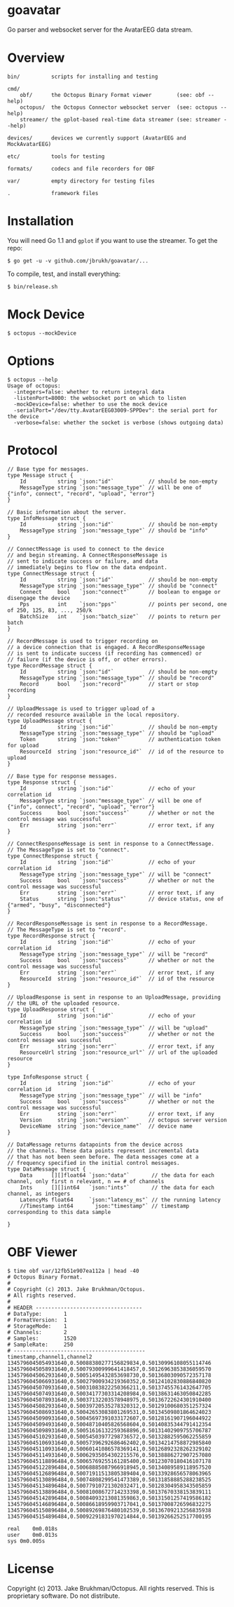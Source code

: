 goavatar
========

Go parser and websocket server for the AvatarEEG data stream.

Overview
========

    bin/          scripts for installing and testing

    cmd/
        obf/      the Octopus Binary Format viewer        (see: obf --help)
        octopus/  the Octopus Connector websocket server  (see: octopus --help)
        streamer/ the gplot-based real-time data streamer (see: streamer --help)
    
    devices/      devices we currently support (AvatarEEG and MockAvatarEEG)

    etc/          tools for testing

    formats/      codecs and file recorders for OBF

    var/          empty directory for testing files

    .             framework files      

Installation
============

You will need Go 1.1 and <code>gplot</code> if you want to use the streamer. To get the repo:

    $ go get -u -v github.com/jbrukh/goavatar/...

To compile, test, and install everything:

    $ bin/release.sh


Mock Device
===========

    $ octopus --mockDevice
    
Options
=======

    $ octopus --help
    Usage of octopus:
      -integers=false: whether to return integral data
      -listenPort=8000: the websocket port on which to listen
      -mockDevice=false: whether to use the mock device
      -serialPort="/dev/tty.AvatarEEG03009-SPPDev": the serial port for the device
      -verbose=false: whether the socket is verbose (shows outgoing data)

Protocol
========

    // Base type for messages.
    type Message struct {
        Id          string `json:"id"`           // should be non-empty
        MessageType string `json:"message_type"` // will be one of {"info", connect", "record", "upload", "error"}
    }

    // Basic information about the server.
    type InfoMessage struct {
        Id          string `json:"id"`           // should be non-empty
        MessageType string `json:"message_type"` // should be "info"
    }

    // ConnectMessage is used to connect to the device
    // and begin streaming. A ConnectResponseMessage is 
    // sent to indicate success or failure, and data
    // immediately begins to flow on the data endpoint.
    type ConnectMessage struct {
        Id          string `json:"id"`           // should be non-empty
        MessageType string `json:"message_type"` // should be "connect"
        Connect     bool   `json:"connect"`      // boolean to engage or disengage the device
        Pps         int    `json:"pps"`          // points per second, one of 250, 125, 83, ..., 250/k
        BatchSize   int    `json:"batch_size"`   // points to return per batch
    }

    // RecordMessage is used to trigger recording on
    // a device connection that is engaged. A RecordResponseMessage
    // is sent to indicate success (if recording has commenced) or
    // failure (if the device is off, or other errors).
    type RecordMessage struct {
        Id          string `json:"id"`           // should be non-empty
        MessageType string `json:"message_type"` // should be "record"
        Record      bool   `json:"record"`       // start or stop recording
    }

    // UploadMessage is used to trigger upload of a
    // recorded resource available in the local repository.
    type UploadMessage struct {
        Id          string `json:"id"`           // should be non-empty
        MessageType string `json:"message_type"` // should be "upload"
        Token       string `json:"token"`        // authentication token for upload
        ResourceId  string `json:"resource_id"`  // id of the resource to upload
    }

    // Base type for response messages.
    type Response struct {
        Id          string `json:"id"`           // echo of your correlation id
        MessageType string `json:"message_type"` // will be one of {"info", connect", "record", "upload", "error"}
        Success     bool   `json:"success"`      // whether or not the control message was successful
        Err         string `json:"err"`          // error text, if any
    }

    // ConnectResponseMessage is sent in response to a ConnectMessage.
    // The MessageType is set to "connect".
    type ConnectResponse struct {
        Id          string `json:"id"`           // echo of your correlation id
        MessageType string `json:"message_type"` // will be "connect"
        Success     bool   `json:"success"`      // whether or not the control message was successful
        Err         string `json:"err"`          // error text, if any
        Status      string `json:"status"`       // device status, one of {"armed", "busy", "disconnected"}
    }

    // RecordResponseMessage is sent in response to a RecordMessage.
    // The MessageType is set to "record".
    type RecordResponse struct {
        Id          string `json:"id"`           // echo of your correlation id
        MessageType string `json:"message_type"` // will be "record"
        Success     bool   `json:"success"`      // whether or not the control message was successful
        Err         string `json:"err"`          // error text, if any
        ResourceId  string `json:"resource_id"`  // id of the resource
    }

    // UploadResponse is sent in response to an UploadMessage, providing
    // the URL of the uploaded resource.
    type UploadResponse struct {
        Id          string `json:"id"`           // echo of your correlation id
        MessageType string `json:"message_type"` // will be "upload"
        Success     bool   `json:"success"`      // whether or not the control message was successful
        Err         string `json:"err"`          // error text, if any
        ResourceUrl string `json:"resource_url"` // url of the uploaded resource
    }

    type InfoResponse struct {
        Id          string `json:"id"`           // echo of your correlation id
        MessageType string `json:"message_type"` // will be "info"
        Success     bool   `json:"success"`      // whether or not the control message was successful
        Err         string `json:"err"`          // error text, if any
        Version     string `json:"version"`      // octopus server version
        DeviceName  string `json:"device_name"`  // device name
    }

    // DataMessage returns datapoints from the device across 
    // the channels. These data points represent incremental data
    // that has not been seen before. The data messages come at a 
    // frequency specified in the initial control messages.
    type DataMessage struct {
        Data      [][]float64 `json:"data"`       // the data for each channel, only first n relevant, n == # of channels
        Ints      [][]int64   `json:"ints"`       // the data for each channel, as integers
        LatencyMs float64     `json:"latency_ms"` // the running latency
        //Timestamp int64      `json:"timestamp"` // timestamp corresponding to this data sample

    }

OBF Viewer
==========

    $ time obf var/12fb51e907ea112a | head -40
    # Octopus Binary Format.
    #
    # Copyright (c) 2013. Jake Brukhman/Octopus.
    # All rights reserved.
    #
    # HEADER ----------------------------------
    # DataType:       1
    # FormatVersion:  1
    # StorageMode:    1
    # Channels:       2
    # Samples:        1520
    # SampleRate:     250
    # ------------------------------------------
    timestamp,channel1,channel2
    1345796045054931640,0.50088380277156829834,0.50130996108055114746
    1345796045058931640,0.50079300999641418457,0.50126963853836059570
    1345796045062931640,0.50051495432853698730,0.50136803090572357178
    1345796045066931640,0.50027900934219360352,0.50124102830886840820
    1345796045070931640,0.50031083822250366211,0.50137455761432647705
    1345796045074931640,0.50034177303314208984,0.50138631463050842285
    1345796045078931640,0.50037132203578948975,0.50136722624301910400
    1345796045082931640,0.50039720535278320312,0.50129100680351257324
    1345796045086931640,0.50042653083801269531,0.50134509801864624023
    1345796045090931640,0.50045697391033172607,0.50128161907196044922
    1345796045094931640,0.50048710405826568604,0.50140835344791412354
    1345796045098931640,0.50051616132259368896,0.50131402909755706787
    1345796045102931640,0.50054503977298736572,0.50132882595062255859
    1345796045106931640,0.50057396292686462402,0.50134214758872985840
    1345796045110931640,0.50060141086578369141,0.50126892328262329102
    1345796045114931640,0.50062935054302215576,0.50138886272907257080
    1345796045118896484,0.50065769255161285400,0.50123070180416107178
    1345796045122896484,0.50068885087966918945,0.50134089589118957520
    1345796045126896484,0.50071911513805389404,0.50133928656578063965
    1345796045130896484,0.50074808299541473389,0.50131858885288238525
    1345796045134896484,0.50077910721302032471,0.50128304958343505859
    1345796045138896484,0.50081008672714233398,0.50137670338153839111
    1345796045142896484,0.50084093213081359863,0.50131501257419586182
    1345796045146896484,0.50086618959903717041,0.50137008726596832275
    1345796045150896484,0.50089269876480102539,0.50136709213256835938
    1345796045154896484,0.50092291831970214844,0.50139266252517700195

    real    0m0.018s
    user    0m0.013s
    sys 0m0.005s

License
=======

Copyright (c) 2013. Jake Brukhman/Octopus. All rights reserved. This is proprietary software. Do not distribute.
